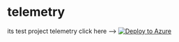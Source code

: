 # telemetry
its test project telemetry
click here -->
[![Deploy to Azure](http://azuredeploy.net/deploybutton.png)](https://azuredeploy.net/?repository=https://github.com/dmytokrivoruchenko/telemetry/tree/masterARMTemplate/Azure/azuredeploy.json)

